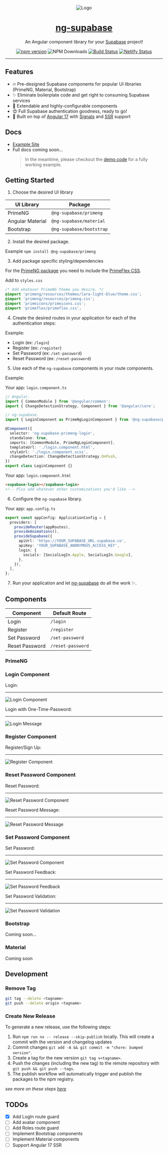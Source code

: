 <div align="center">
<p align="center">
  <img src="/apps/demo/src/assets/supabase-logo.png" alt="Logo">
</p>

<a href="https://github.com/rustygreen/ng-supabase">
  <h1 align="center">ng-supabase</h1>
</a>

<p align="center">
  An Angular component library for your <a href="https://supabase.com/" target="_blank">Supabase</a> project!
</p>

[![npm version](https://badge.fury.io/js/@ng-supabase%2Fcore.svg)](https://badge.fury.io/js/@ng-supabase%2Fcore)
![NPM Downloads](https://img.shields.io/npm/dt/%40ng-supabase%2Fcore)
[![Build Status](https://github.com/rustygreen/ng-supabase/actions/workflows/ci.yaml/badge.svg?branch=main)](https://github.com/rustygreen/ng-supabase/actions/workflows/ci.yaml/badge.svg?branch=main)
[![Netlify Status](https://api.netlify.com/api/v1/badges/d6d66504-cf8d-4eed-93d7-8dcbd03ec91d/deploy-status)](https://app.netlify.com/sites/ng-supabase/deploys)

</div>

---

## Features

- 🔥 Pre-designed Supabase components for popular UI libraries (PrimeNG, Material, Bootstrap)
- ✨ Eliminate boilerplate code and get right to consuming Supabase services
- 📝 Extendable and highly-configurable components
- 😍 Full Supabase authentication goodness, ready to go!
- 💪 Built on top of [Angular 17](https://blog.angular.io/introducing-angular-v17-4d7033312e4b) with [Signals](https://angular.io/guide/signals) and [SSR](https://angular.io/guide/ssr) support

## Docs

- [Example Site](https://ng-supabase.netlify.app/)
- Full docs coming soon...
  > In the meantime, please checkout the [demo code](https://github.com/rustygreen/ng-supabase/tree/main/apps/demo) for a fully working example.

## Getting Started

1. Choose the desired UI library

| UI Library       | Package                  |
| ---------------- | ------------------------ |
| PrimeNG          | `@ng-supabase/primeng`   |
| Angular Material | `@ng-supabase/material`  |
| Bootstrap        | `@ng-supabase/bootstrap` |

2. Install the desired package.

Example `npm install @ng-supabase/primeng`

3. Add package specific styling/dependencies

For the [PrimeNG package](https://www.npmjs.com/package/@ng-supabase/primeng) you need to include the [PrimeFlex CSS](https://primeflex.org/).

Add to `styles.css`

```css
/* Add whatever PrimeNG theme you desire. */
@import 'primeng/resources/themes/lara-light-blue/theme.css';
@import 'primeng/resources/primeng.css';
@import 'primeicons/primeicons.css';
@import 'primeflex/primeflex.css';
```

4. Create the desired routes in your application for each of the authentication steps:

Example:

- Login (ex: `/login`)
- Register (ex: `/register`)
- Set Password (ex: `/set-password`)
- Reset Password (ex: `/reset-password`)

5. Use each of the `ng-supabase` components in your route components.

Example:

Your app: `login.component.ts`

```ts
// Angular.
import { CommonModule } from '@angular/common';
import { ChangeDetectionStrategy, Component } from '@angular/core';

// ng-supabase.
import { LoginComponent as PrimeNgLoginComponent } from '@ng-supabase/primeng';

@Component({
  selector: 'ng-supabase-primeng-login',
  standalone: true,
  imports: [CommonModule, PrimeNgLoginComponent],
  templateUrl: './login.component.html',
  styleUrl: './login.component.scss',
  changeDetection: ChangeDetectionStrategy.OnPush,
})
export class LoginComponent {}
```

Your app: `login.component.html`

```html
<supabase-login></supabase-login>
<!-- Plus add whatever other customizations you'd like -->
```

6. Configure the `ng-supabase` library.

Your app: `app.config.ts`

```ts
export const appConfig: ApplicationConfig = {
  providers: [
    provideRouter(appRoutes),
    provideAnimations(),
    provideSupabase({
      apiUrl: 'https://YOUR_SUPABASE_URL.supabase.co',
      apiKey: 'YOUR_SUPABASE_ANONYMOUS_ACCESS_KEY',
      login: {
        socials: [SocialLogIn.Apple, SocialLogIn.Google],
      },
    }),
  ],
};
```

7. Run your application and let [ng-supabase](https://github.com/rustygreen/ng-supabase) do all the work ✨.

## Components

| Component      | Default Route     |
| -------------- | ----------------- |
| Login          | `/login`          |
| Register       | `/register`       |
| Set Password   | `/set-password`   |
| Reset Password | `/reset-password` |

### PrimeNG

### Login Component

Login:

---

![Login Component](/assets/primeng-login.png)

Login with One-Time-Password:

---

![Login Message](/assets/primeng-login-message.png)

### Register Component

Register/Sign Up:

---

![Register Component](/assets/primeng-register.png)

### Reset Password Component

Reset Password:

---

![Reset Password Component](/assets/primeng-reset-password.png)

Reset Password Message:

---

![Reset Password Message](/assets/primeng-reset-password-message.png)

### Set Password Component

Set Password:

---

![Set Password Component](/assets/primeng-set-password.png)

Set Password Feedback:

---

![Set Password Feedback](/assets/primeng-set-password-feedback.png)

Set Password Validation:

---

![Set Password Validation](/assets/primeng-set-password-validation.png)

### Bootstrap

Coming soon...

### Material

Coming soon

## Development

### Remove Tag

```bash
git tag --delete <tagname>
git push --delete origin <tagname>
```

### Create New Release

To generate a new release, use the following steps:

1. Run `npm run nx -- release --skip-publish` locally. This will create a commit with the version and changelog updates
2. Commit changes `git add -A && git commit -m "chore: bumped version"`.
3. Create a tag for the new version `git tag v<tagname>`.
4. Push the changes (including the new tag) to the remote repository with `git push && git push --tags`.
5. The publish workflow will automatically trigger and publish the packages to the npm registry.

_see more on these steps [here](https://nx.dev/recipes/nx-release/publish-in-ci-cd)_

## TODOs

- [x] Add LogIn route guard
- [ ] Add avatar component
- [ ] Add Roles route guard
- [ ] Implement Bootstrap components
- [ ] Implement Material components
- [ ] Support Angular 17 SSR
